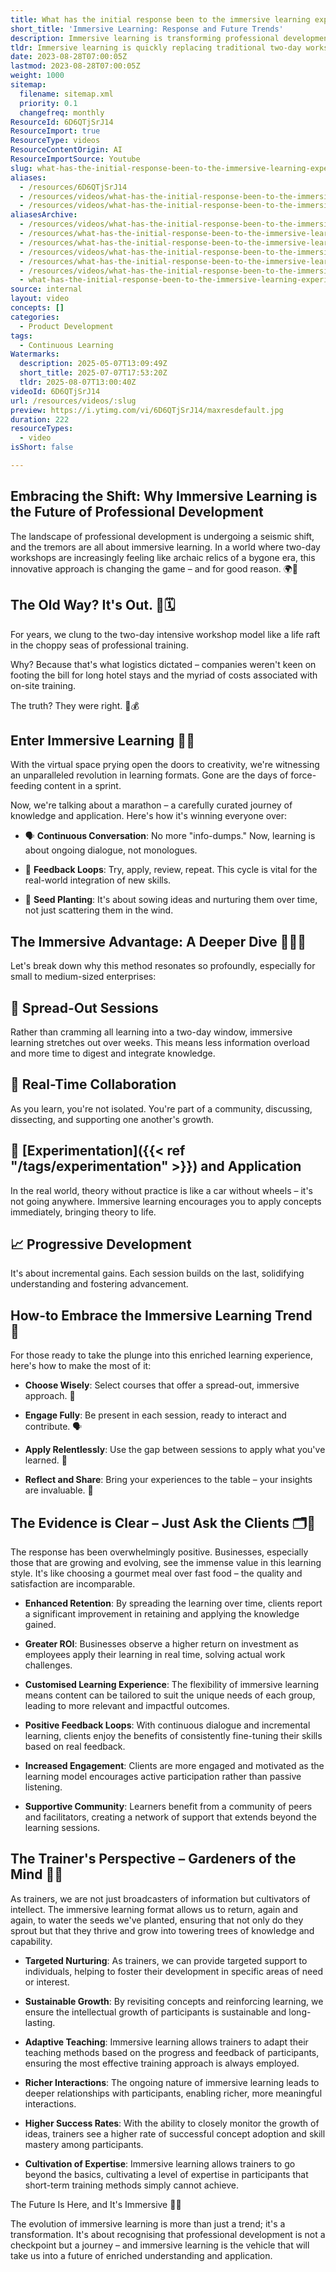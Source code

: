 ```yaml
---
title: What has the initial response been to the immersive learning experiences, how do you see that evolving?
short_title: 'Immersive Learning: Response and Future Trends'
description: Immersive learning is transforming professional development with ongoing, interactive sessions that boost engagement, retention, real-world application, and tailored growth.
tldr: Immersive learning is quickly replacing traditional two-day workshops, with businesses reporting better knowledge retention, higher engagement, and greater return on investment as employees apply new skills in real time. This approach uses ongoing sessions, real-time collaboration, and continuous feedback, allowing for tailored and incremental development. Development managers should consider adopting immersive learning formats to foster deeper skill growth and more sustainable professional development within their teams.
date: 2023-08-28T07:00:05Z
lastmod: 2023-08-28T07:00:05Z
weight: 1000
sitemap:
  filename: sitemap.xml
  priority: 0.1
  changefreq: monthly
ResourceId: 6D6QTjSrJ14
ResourceImport: true
ResourceType: videos
ResourceContentOrigin: AI
ResourceImportSource: Youtube
slug: what-has-the-initial-response-been-to-the-immersive-learning-experiences-how-do-you-see-that-evolving
aliases:
  - /resources/6D6QTjSrJ14
  - /resources/videos/what-has-the-initial-response-been-to-the-immersive-learning-experiences-how-do-you-see-that-evolving
  - /resources/videos/what-has-the-initial-response-been-to-the-immersive-learning-experiences
aliasesArchive:
  - /resources/videos/what-has-the-initial-response-been-to-the-immersive-learning-experiences-how-do-you-see-that-evolving
  - /resources/what-has-the-initial-response-been-to-the-immersive-learning-experiences-how-do-you-see-that-evolving
  - /resources/what-has-the-initial-response-been-to-the-immersive-learning-experiences
  - /resources/videos/what-has-the-initial-response-been-to-the-immersive-learning-experiences-
  - /resources/what-has-the-initial-response-been-to-the-immersive-learning-experiences-
  - /resources/videos/what-has-the-initial-response-been-to-the-immersive-learning-experiences
  - what-has-the-initial-response-been-to-the-immersive-learning-experiences-how-do-you-see-that-evolving
source: internal
layout: video
concepts: []
categories:
  - Product Development
tags:
  - Continuous Learning
Watermarks:
  description: 2025-05-07T13:09:49Z
  short_title: 2025-07-07T17:53:20Z
  tldr: 2025-08-07T13:00:40Z
videoId: 6D6QTjSrJ14
url: /resources/videos/:slug
preview: https://i.ytimg.com/vi/6D6QTjSrJ14/maxresdefault.jpg
duration: 222
resourceTypes:
  - video
isShort: false

---
```

## Embracing the Shift: Why Immersive Learning is the Future of Professional Development 

The landscape of professional development is undergoing a seismic shift, and the tremors are all about immersive learning. In a world where two-day workshops are increasingly feeling like archaic relics of a bygone era, this innovative approach is changing the game – and for good reason. 🌍💼 

## The Old Way? It's Out. 🚫🗓️ 

For years, we clung to the two-day intensive workshop model like a life raft in the choppy seas of professional training.  

Why? Because that's what logistics dictated – companies weren't keen on footing the bill for long hotel stays and the myriad of costs associated with on-site training.  

The truth? They were right. 🏨💰 

## Enter Immersive Learning 🎉🧠 

With the virtual space prying open the doors to creativity, we're witnessing an unparalleled revolution in learning formats. Gone are the days of force-feeding content in a sprint.  

Now, we're talking about a marathon – a carefully curated journey of knowledge and application. Here's how it's winning everyone over: 

- 🗣️ **Continuous Conversation**: No more "info-dumps." Now, learning is about ongoing dialogue, not monologues. 

- 🔄 **Feedback Loops**: Try, apply, review, repeat. This cycle is vital for the real-world integration of new skills. 

- 🌱 **Seed Planting**: It's about sowing ideas and nurturing them over time, not just scattering them in the wind. 

## The Immersive Advantage: A Deeper Dive 🏊‍♀️💡 

Let's break down why this method resonates so profoundly, especially for small to medium-sized enterprises: 

## 📅 Spread-Out Sessions 

Rather than cramming all learning into a two-day window, immersive learning stretches out over weeks. This means less information overload and more time to digest and integrate knowledge. 

## 👥 Real-Time Collaboration 

As you learn, you're not isolated. You're part of a community, discussing, dissecting, and supporting one another's growth. 

## 🔄 [Experimentation]({{< ref "/tags/experimentation" >}}) and Application 

In the real world, theory without practice is like a car without wheels – it's not going anywhere. Immersive learning encourages you to apply concepts immediately, bringing theory to life. 

## 📈 Progressive Development 

It's about incremental gains. Each session builds on the last, solidifying understanding and fostering advancement. 

## How-to Embrace the Immersive Learning Trend 🤗 

For those ready to take the plunge into this enriched learning experience, here's how to make the most of it: 

- **Choose Wisely**: Select courses that offer a spread-out, immersive approach. 🛒 

- **Engage Fully**: Be present in each session, ready to interact and contribute. 🗣️ 

- **Apply Relentlessly**: Use the gap between sessions to apply what you've learned. 🔨 

- **Reflect and Share**: Bring your experiences to the table – your insights are invaluable. 🔄 

## The Evidence is Clear – Just Ask the Clients 🗂️💼 

The response has been overwhelmingly positive. Businesses, especially those that are growing and evolving, see the immense value in this learning style. It's like choosing a gourmet meal over fast food – the quality and satisfaction are incomparable. 

- **Enhanced Retention**: By spreading the learning over time, clients report a significant improvement in retaining and applying the knowledge gained. 

- **Greater ROI**: Businesses observe a higher return on investment as employees apply their learning in real time, solving actual work challenges. 

- **Customised Learning Experience**: The flexibility of immersive learning means content can be tailored to suit the unique needs of each group, leading to more relevant and impactful outcomes. 

- **Positive Feedback Loops**: With continuous dialogue and incremental learning, clients enjoy the benefits of consistently fine-tuning their skills based on real feedback. 

- **Increased Engagement**: Clients are more engaged and motivated as the learning model encourages active participation rather than passive listening. 

- **Supportive Community**: Learners benefit from a community of peers and facilitators, creating a network of support that extends beyond the learning sessions. 

## The Trainer's Perspective – Gardeners of the Mind 🌼🧠 

As trainers, we are not just broadcasters of information but cultivators of intellect. The immersive learning format allows us to return, again and again, to water the seeds we've planted, ensuring that not only do they sprout but that they thrive and grow into towering trees of knowledge and capability. 

- **Targeted Nurturing**: As trainers, we can provide targeted support to individuals, helping to foster their development in specific areas of need or interest. 

- **Sustainable Growth**: By revisiting concepts and reinforcing learning, we ensure the intellectual growth of participants is sustainable and long-lasting. 

- **Adaptive Teaching**: Immersive learning allows trainers to adapt their teaching methods based on the progress and feedback of participants, ensuring the most effective training approach is always employed. 

- **Richer Interactions**: The ongoing nature of immersive learning leads to deeper relationships with participants, enabling richer, more meaningful interactions. 

- **Higher Success Rates**: With the ability to closely monitor the growth of ideas, trainers see a higher rate of successful concept adoption and skill mastery among participants. 

- **Cultivation of Expertise**: Immersive learning allows trainers to go beyond the basics, cultivating a level of expertise in participants that short-term training methods simply cannot achieve. 

The Future Is Here, and It's Immersive 🚀🔮 

The evolution of immersive learning is more than just a trend; it's a transformation. It's about recognising that professional development is not a checkpoint but a journey – and immersive learning is the vehicle that will take us into a future of enriched understanding and application.
